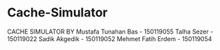 # Cache-Simulator
CACHE SIMULATOR BY
Mustafa Tunahan Bas - 150119055
Talha Sezer - 150119022
Sadik Akgedik - 150119052 
Mehmet Fatih Erdem - 150119054
